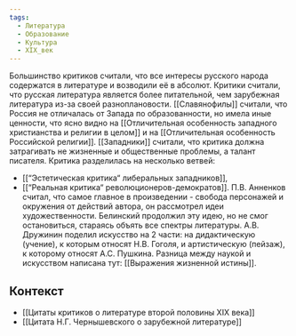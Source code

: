 ```yaml
---
tags:
  - Литература
  - Образование
  - Культура
  - XIX_век
---
```

 Большинство критиков считали, что все интересы русского народа содержатся в литературе и возводили её в абсолют.
 Критики считали, что русская литература является более питательной, чем зарубежная литература из-за своей разноплановости.
 [[Славянофилы]] считали, что Россия не отличалась от Запада по образованности, но имела иные ценности, что ясно видно на [[Отличительная особенность западного христианства и религии в целом]] и на [[Отличительная особенность Российской религии]].
 [[Западники]] считали, что критика должна затрагивать не жизненные и общественные проблемы, а талант писателя.
 Критика разделилась на несколько ветвей:
 - [[“Эстетическая критика“ либеральных западников]],
 - [[“Реальная критика“ революционеров-демократов]].
 П.В. Анненков считал, что самое главное в произведении - свобода персонажей и окружения от действий автора, он рассмотрел идеи художественности.
 Белинский продолжил эту идею, но не смог остановиться, стараясь объять все спектры литературы.
 А.В. Дружинин поделил искусство на 2 части: на дидактическую (учение), к которым относят Н.В. Гоголя, и артистическую (пейзаж), к которому относят А.С. Пушкина. Разница между наукой и искусством написана тут: [[Выражения жизненной истины]]. 
 
## Контекст
- [[Цитаты критиков о литературе второй половины XIX века]]
- [[Цитата Н.Г. Чернышевского о зарубежной литературе]]